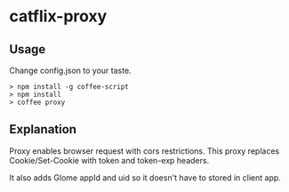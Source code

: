 # catflix-proxy

## Usage

Change config.json to your taste.

```
> npm install -g coffee-script
> npm install
> coffee proxy
```
## Explanation

Proxy enables browser request with cors restrictions.
This proxy replaces Cookie/Set-Cookie with token and token-exp headers.

It also adds Glome appId and uid so it doesn't have to stored in client app.